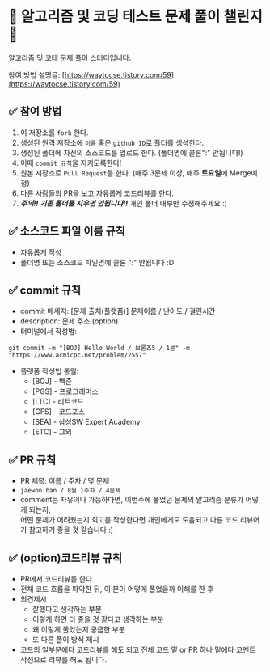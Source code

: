 # 💯  알고리즘 및 코딩 테스트 문제 풀이 챌린지📝

알고리즘 및 코테 문제 풀이 스터디입니다.

참여 방법 설명글:  [https://waytocse.tistory.com/59](https://waytocse.tistory.com/59)  
  

## [](https://github.com/ellynhan/challenge100-codingtest-study#-%EC%B0%B8%EC%97%AC-%EB%B0%A9%EB%B2%95)✅  참여 방법

1.  이 저장소를  `fork`  한다.
2.  생성된 원격 저장소에  `이름`  혹은  `github ID`로 폴더를 생성한다.
3.  생성된 폴더에 자신의 소스코드를 업로드 한다. (폴더명에 콜론":" 안됩니다!)
4.  이때  `commit 규칙`을 지키도록한다!
5.  원본 저장소로  `Pull Request`를 한다. (매주 3문제 이상, 매주  **토요일**에 Merge예정)
6.  다른 사람들의 PR을 보고 자유롭게 코드리뷰를 한다.
7.  _**주의!! 기존 폴더를 지우면 안됩니다!!**_  개인 폴더 내부만 수정해주세요 :)

  
  

## [](https://github.com/ellynhan/challenge100-codingtest-study#-%EC%86%8C%EC%8A%A4%EC%BD%94%EB%93%9C-%ED%8C%8C%EC%9D%BC-%EC%9D%B4%EB%A6%84-%EA%B7%9C%EC%B9%99)✅  소스코드 파일 이름 규칙

-   자유롭게 작성
-   폴더명 또는 소스코드 파일명에 콜론 ":" 안됩니다 :D

  
  

## [](https://github.com/ellynhan/challenge100-codingtest-study#-commit-%EA%B7%9C%EC%B9%99)✅  commit 규칙

-   commit 메세지: [문제 출처(플랫폼)] 문제이름 / 난이도 / 걸린시간
-   description: 문제 주소 (option)
-   터미널에서 작성법:

```
git commit -m "[BOJ] Hello World / 브론즈5 / 1분" -m "https://www.acmicpc.net/problem/2557"

```

-   플랫폼 작성법 통일:
    -   [BOJ] - 백준
    -   [PGS] - 프로그래머스
    -   [LTC] - 리트코드
    -   [CFS] - 코드포스
    -   [SEA] - 삼성SW Expert Academy
    -   [ETC] - 그외

  
  

## [](https://github.com/ellynhan/challenge100-codingtest-study#-pr-%EA%B7%9C%EC%B9%99)✅  PR 규칙

-   PR 제목: 이름 / 주차 / 몇 문제
-   `jaewon han / 8월 1주차 / 4문제`
-   comment는 자유이나 가능하다면, 이번주에 풀었던 문제의 알고리즘 분류가 어떻게 되는지,  
    어떤 문제가 어려웠는지 회고를 작성한다면 개인에게도 도움되고 다른 코드 리뷰어가 참고하기 좋을 것 같습니다 :)

  
  

## [](https://github.com/ellynhan/challenge100-codingtest-study#-option%EC%BD%94%EB%93%9C%EB%A6%AC%EB%B7%B0-%EA%B7%9C%EC%B9%99)✅  (option)코드리뷰 규칙

-   PR에서 코드리뷰를 한다.
-   전체 코드 흐름을 파악한 뒤, 이 분이 어떻게 풀었을까 이해를 한 후
-   의견제시
    -   잘했다고 생각하는 부분
    -   이렇게 하면 더 좋을 것 같다고 생각하는 부분
    -   왜 이렇게 풀었는지 궁금한 부분
    -   또 다른 풀이 방식 제시
-   코드의 일부분에다 코드리뷰를 해도 되고 전체 코드 밑 or PR 하나 밑에다 코멘트 작성으로 리뷰를 해도 됩니다.
